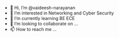 - 👋 Hi, I’m @vaideesh-narayanan
- 👀 I’m interested in Networking and Cyber Security
- 🌱 I’m currently learning BE ECE
- 💞️ I’m looking to collaborate on ...
- 📫 How to reach me ...

<!---
vaideesh-narayanan/vaideesh-narayanan is a ✨ special ✨ repository because its `README.md` (this file) appears on your GitHub profile.
You can click the Preview link to take a look at your changes.
--->
